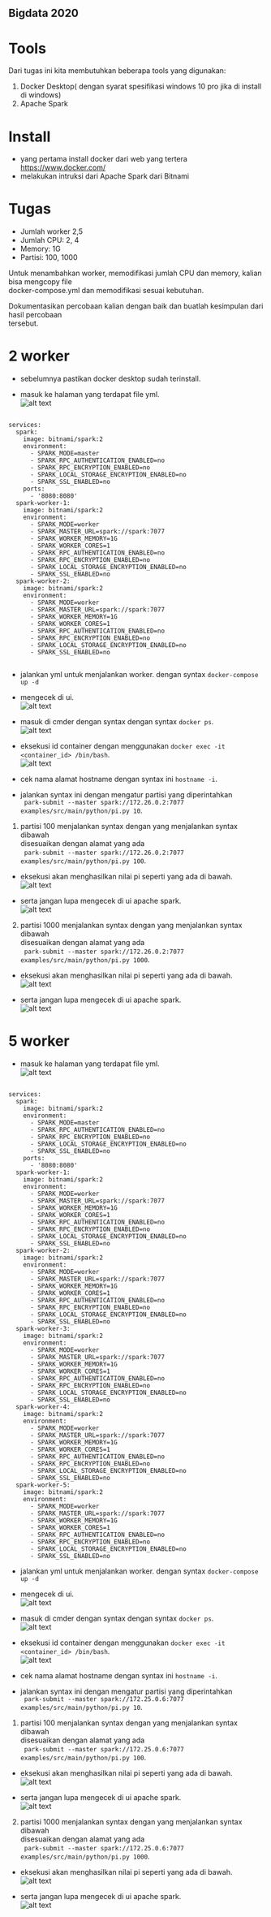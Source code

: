 ## Bigdata 2020


# Tools
Dari tugas ini kita membutuhkan beberapa tools yang digunakan:
1. Docker Desktop( dengan syarat spesifikasi windows 10 pro jika di install di windows)
2. Apache Spark

# Install
- yang pertama install docker dari web yang tertera https://www.docker.com/
- melakukan intruksi dari Apache Spark dari Bitnami

# Tugas
- Jumlah worker 2,5
- Jumlah CPU: 2, 4
- Memory: 1G
- Partisi: 100, 1000

Untuk menambahkan worker, memodifikasi jumlah CPU dan memory, kalian bisa mengcopy file<br/> 
docker-compose.yml dan memodifikasi sesuai kebutuhan.

Dokumentasikan percobaan kalian dengan baik dan buatlah kesimpulan dari hasil percobaan <br/>
tersebut.

# 2 worker
- sebelumnya pastikan docker desktop sudah terinstall.<br/>

- masuk ke halaman yang terdapat file yml.<br/>
![alt text](https://github.com/farizmpr/Bigdata-2020/blob/master/tugas_5/picture/step1.PNG "docker")<br/>

```version: '2'

services:
  spark:
    image: bitnami/spark:2
    environment:
      - SPARK_MODE=master
      - SPARK_RPC_AUTHENTICATION_ENABLED=no
      - SPARK_RPC_ENCRYPTION_ENABLED=no
      - SPARK_LOCAL_STORAGE_ENCRYPTION_ENABLED=no
      - SPARK_SSL_ENABLED=no
    ports:
      - '8080:8080'
  spark-worker-1:
    image: bitnami/spark:2
    environment:
      - SPARK_MODE=worker
      - SPARK_MASTER_URL=spark://spark:7077
      - SPARK_WORKER_MEMORY=1G
      - SPARK_WORKER_CORES=1
      - SPARK_RPC_AUTHENTICATION_ENABLED=no
      - SPARK_RPC_ENCRYPTION_ENABLED=no
      - SPARK_LOCAL_STORAGE_ENCRYPTION_ENABLED=no
      - SPARK_SSL_ENABLED=no
  spark-worker-2:
    image: bitnami/spark:2
    environment:
      - SPARK_MODE=worker
      - SPARK_MASTER_URL=spark://spark:7077
      - SPARK_WORKER_MEMORY=1G
      - SPARK_WORKER_CORES=1
      - SPARK_RPC_AUTHENTICATION_ENABLED=no
      - SPARK_RPC_ENCRYPTION_ENABLED=no
      - SPARK_LOCAL_STORAGE_ENCRYPTION_ENABLED=no
      - SPARK_SSL_ENABLED=no
 
```

- jalankan yml untuk menjalankan worker. dengan syntax ``` docker-compose up -d ```<br/>

- mengecek di ui.<br/>
![alt text](https://github.com/farizmpr/Bigdata-2020/blob/master/tugas_5/picture/step1_a.PNG "docker")<br/>

- masuk di cmder dengan syntax dengan syntax ``` docker ps ```.<br/>
![alt text](https://github.com/farizmpr/Bigdata-2020/blob/master/tugas_5/picture/step2_a.PNG "docker")<br/>

- eksekusi id container dengan menggunakan ``` docker exec -it <container_id> /bin/bash ```.<br/>
![alt text](https://github.com/farizmpr/Bigdata-2020/blob/master/tugas_5/picture/step6_a.PNG "docker")<br/>

- cek nama alamat hostname dengan syntax ini ``` hostname -i ```.<br/>

- jalankan syntax ini dengan mengatur partisi yang diperintahkan<br/>
```  park-submit --master spark://172.26.0.2:7077 examples/src/main/python/pi.py 10 ```.<br/>

1. partisi 100 menjalankan syntax dengan yang menjalankan syntax dibawah<br/>
disesuaikan dengan alamat yang ada<br/>
```  park-submit --master spark://172.26.0.2:7077 examples/src/main/python/pi.py 100 ```.<br/>

- eksekusi akan menghasilkan nilai pi seperti yang ada di bawah.<br/>
![alt text](https://github.com/farizmpr/Bigdata-2020/blob/master/tugas_5/picture/step10_a_bukti.PNG "docker")<br/>


- serta jangan lupa mengecek di ui apache spark.<br/>
![alt text](https://github.com/farizmpr/Bigdata-2020/blob/master/tugas_5/picture/step10_a.PNG "docker")<br/>

2. partisi 1000 menjalankan syntax dengan yang menjalankan syntax dibawah<br/>
disesuaikan dengan alamat yang ada<br/>
```  park-submit --master spark://172.26.0.2:7077 examples/src/main/python/pi.py 1000 ```.<br/>

- eksekusi akan menghasilkan nilai pi seperti yang ada di bawah.<br/>
![alt text](https://github.com/farizmpr/Bigdata-2020/blob/master/tugas_5/picture/step11_a_bukti.PNG "docker")<br/>


- serta jangan lupa mengecek di ui apache spark.<br/>
![alt text](https://github.com/farizmpr/Bigdata-2020/blob/master/tugas_5/picture/step11_a.PNG "docker")<br/>

# 5 worker
- masuk ke halaman yang terdapat file yml.<br/>
![alt text](https://github.com/farizmpr/Bigdata-2020/blob/master/tugas_5/picture/step1.PNG "docker")<br/>

```version: '2'

services:
  spark:
    image: bitnami/spark:2
    environment:
      - SPARK_MODE=master
      - SPARK_RPC_AUTHENTICATION_ENABLED=no
      - SPARK_RPC_ENCRYPTION_ENABLED=no
      - SPARK_LOCAL_STORAGE_ENCRYPTION_ENABLED=no
      - SPARK_SSL_ENABLED=no
    ports:
      - '8080:8080'
  spark-worker-1:
    image: bitnami/spark:2
    environment:
      - SPARK_MODE=worker
      - SPARK_MASTER_URL=spark://spark:7077
      - SPARK_WORKER_MEMORY=1G
      - SPARK_WORKER_CORES=1
      - SPARK_RPC_AUTHENTICATION_ENABLED=no
      - SPARK_RPC_ENCRYPTION_ENABLED=no
      - SPARK_LOCAL_STORAGE_ENCRYPTION_ENABLED=no
      - SPARK_SSL_ENABLED=no
  spark-worker-2:
    image: bitnami/spark:2
    environment:
      - SPARK_MODE=worker
      - SPARK_MASTER_URL=spark://spark:7077
      - SPARK_WORKER_MEMORY=1G
      - SPARK_WORKER_CORES=1
      - SPARK_RPC_AUTHENTICATION_ENABLED=no
      - SPARK_RPC_ENCRYPTION_ENABLED=no
      - SPARK_LOCAL_STORAGE_ENCRYPTION_ENABLED=no
      - SPARK_SSL_ENABLED=no
  spark-worker-3:
    image: bitnami/spark:2
    environment:
      - SPARK_MODE=worker
      - SPARK_MASTER_URL=spark://spark:7077
      - SPARK_WORKER_MEMORY=1G
      - SPARK_WORKER_CORES=1
      - SPARK_RPC_AUTHENTICATION_ENABLED=no
      - SPARK_RPC_ENCRYPTION_ENABLED=no
      - SPARK_LOCAL_STORAGE_ENCRYPTION_ENABLED=no
      - SPARK_SSL_ENABLED=no
  spark-worker-4:
    image: bitnami/spark:2
    environment:
      - SPARK_MODE=worker
      - SPARK_MASTER_URL=spark://spark:7077
      - SPARK_WORKER_MEMORY=1G
      - SPARK_WORKER_CORES=1
      - SPARK_RPC_AUTHENTICATION_ENABLED=no
      - SPARK_RPC_ENCRYPTION_ENABLED=no
      - SPARK_LOCAL_STORAGE_ENCRYPTION_ENABLED=no
      - SPARK_SSL_ENABLED=no
  spark-worker-5:
    image: bitnami/spark:2
    environment:
      - SPARK_MODE=worker
      - SPARK_MASTER_URL=spark://spark:7077
      - SPARK_WORKER_MEMORY=1G
      - SPARK_WORKER_CORES=1
      - SPARK_RPC_AUTHENTICATION_ENABLED=no
      - SPARK_RPC_ENCRYPTION_ENABLED=no
      - SPARK_LOCAL_STORAGE_ENCRYPTION_ENABLED=no
      - SPARK_SSL_ENABLED=no

```

- jalankan yml untuk menjalankan worker. dengan syntax ``` docker-compose up -d ```<br/>

- mengecek di ui.<br/>
![alt text](https://github.com/farizmpr/Bigdata-2020/blob/master/tugas_5/picture/step3_bukti5.PNG "docker")<br/>

- masuk di cmder dengan syntax dengan syntax ``` docker ps ```.<br/>
![alt text](https://github.com/farizmpr/Bigdata-2020/blob/master/tugas_5/picture/step2.PNG "docker")<br/>

- eksekusi id container dengan menggunakan ``` docker exec -it <container_id> /bin/bash ```.<br/>
![alt text](https://github.com/farizmpr/Bigdata-2020/blob/master/tugas_5/picture/step6.PNG "docker")<br/>

- cek nama alamat hostname dengan syntax ini ``` hostname -i ```.<br/>

- jalankan syntax ini dengan mengatur partisi yang diperintahkan<br/>
```  park-submit --master spark://172.25.0.6:7077 examples/src/main/python/pi.py 10 ```.<br/>

1. partisi 100 menjalankan syntax dengan yang menjalankan syntax dibawah<br/>
disesuaikan dengan alamat yang ada<br/>
```  park-submit --master spark://172.25.0.6:7077 examples/src/main/python/pi.py 100 ```.<br/>

- eksekusi akan menghasilkan nilai pi seperti yang ada di bawah.<br/>
![alt text](https://github.com/farizmpr/Bigdata-2020/blob/master/tugas_5/picture/step10_bukti.PNG "docker")<br/>


- serta jangan lupa mengecek di ui apache spark.<br/>
![alt text](https://github.com/farizmpr/Bigdata-2020/blob/master/tugas_5/picture/step10.PNG "docker")<br/>

2. partisi 1000 menjalankan syntax dengan yang menjalankan syntax dibawah<br/>
disesuaikan dengan alamat yang ada<br/>
```  park-submit --master spark://172.25.0.6:7077 examples/src/main/python/pi.py 1000 ```.<br/>

- eksekusi akan menghasilkan nilai pi seperti yang ada di bawah.<br/>
![alt text](https://github.com/farizmpr/Bigdata-2020/blob/master/tugas_5/picture/step11_bukti.PNG "docker")<br/>


- serta jangan lupa mengecek di ui apache spark.<br/>
![alt text](https://github.com/farizmpr/Bigdata-2020/blob/master/tugas_5/picture/step11.PNG "docker")<br/>




